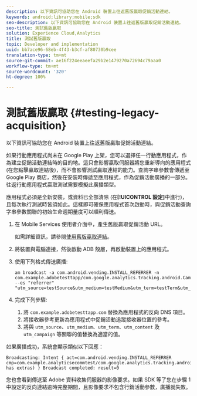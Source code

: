 ```yaml
---
description: 以下資訊可協助您在 Android 裝置上往返舊版贏取促銷活動連結。
keywords: android;library;mobile;sdk
seo-description: 以下資訊可協助您在 Android 裝置上往返舊版贏取促銷活動連結。
seo-title: 測試舊版贏取
solution: Experience Cloud,Analytics
title: 測試舊版贏取
topic: Developer and implementation
uuid: bb7ace96-68eb-4f43-b3cf-af80730b9cee
translation-type: tm+mt
source-git-commit: ae16f224eeaeefa29b2e1479270a72694c79aaa0
workflow-type: tm+mt
source-wordcount: '320'
ht-degree: 100%

---
```



# 測試舊版贏取 {#testing-legacy-acquisition}

以下資訊可協助您在 Android 裝置上往返舊版贏取促銷活動連結。

如果行動應用程式尚未在 Google Play 上架，您可以選擇任一行動應用程式，作為建立促銷活動連結時的目的地。這只會影響贏取伺服器將您重新導向的應用程式 (在您點擊贏取連結後)，而不會影響測試贏取連結的能力。查詢字串參數會傳遞至 Google Play 商店，然後在安裝時傳遞至應用程式，作為促銷活動廣播的一部分。往返行動應用程式贏取測試需要模擬此廣播類型。

應用程式必須是全新安裝，或資料已全部清除 (在&#x200B;**[!UICONTROL 設定]**&#x200B;中進行)，且每次執行測試時皆須如此。這樣即可確保應用程式首次啟動時，與促銷活動查詢字串參數關聯的初始生命週期量度可以順利傳送。

1. 在 Mobile Services 使用者介面中，產生舊版贏取促銷活動 URL。

   如需詳細資訊，請參閱[使用舊版贏取連結](/help/using/acquisition-main/c-marketing-links-builder/t-create-edit-adobe-links/c-use-legacy-acquisition-links/c-use-legacy-acquisition-links.md)。
1. 將裝置與電腦連接，然後啟動 ADB 殼層，再啟動裝置上的應用程式。
1. 使用下列格式傳送廣播:

   ```
   am broadcast -a com.android.vending.INSTALL_REFERRER -n com.example.adobetesttapp/com.google.analytics.tracking.android.CampaignTrackingReceiver --es "referrer" "utm_source=testSource&utm_medium=testMedium&utm_term=testTerm&utm_content=testContent&utm_campaign=testCampaign&trackingcode=trackingvalue"
   ```

1. 完成下列步驟:
   1. 將 `com.example.adobetesttapp.com` 替換為應用程式的反向 DNS 項目。
   1. 將接收器參考更新為應用程式中促銷活動追蹤接收器位置的參考。
   1. 將與 `utm_source`、`utm_medium`、`utm_term`、`utm_content` 及 `utm_campaign` 等關聯的值替換為適當的值。

如果廣播成功，系統會顯示類似以下回應：

```
Broadcasting: Intent { act=com.android.vending.INSTALL_REFERRER cmp=com.example.analyticsecommtest/com.google.analytics.tracking.android.AnalyticsReceiver has extras) } Broadcast completed: result=0
```

您也會看到傳送至 Adobe 資料收集伺服器的影像要求。如果 SDK 等了您在步驟 1 中設定的反向連結逾時完整期間，且影像要求不包含行銷活動參數，廣播就失敗。
